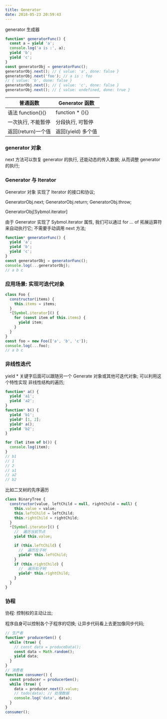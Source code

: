```yaml
---
title: Generator
date: 2018-05-23 20:59:43
---
```


generator 生成器

```js
function* generatorFunc() {
  const a = yield 'a';
  console.log('a is :', a);
  yield 'b';
  yield 'c';
}
const generatorObj = generatorFunc();
generatorObj.next(); // { value: 'a', done: false }
generatorObj.next('foo'); // a is : foo
// { value: 'b', done: false }
generatorObj.next(); // { value: 'c', done: false }
generatorObj.next(); // { value: undefined, done: true }
```

| 普通函数           | Generator 函数     |
| ------------------ | ------------------ |
| 语法 function(){}  | function \* (){}   |
| 一次执行, 不能暂停 | 分段执行, 可暂停   |
| 返回(return)一个值 | 返回(yield) 多个值 |

### generator 对象

next 方法可以恢复 generator 的执行, 还能动态的传入数据;
从而调整 generator 的执行;

### Generator 与 Iterator

Generator 对象 实现了 Iterator 的接口和协议;

GeneratorObj.next;
GeneratorObj.return;
GeneratorObj.throw;

GeneratorObj[Sybmol.iterator]

由于 Generator 实现了 Sybmol.iterator 属性, 我们可以通过 for ... of 拓展运算符来自动执行它;
不需要手动调用 next 方法;

```js
function* generatorFunc() {
  yield 'a';
  yield 'b';
  yield 'c';
}
const generatorObj = generatorFunc();
console.log(...generatorObj);
// a b c
```

### 应用场景: 实现可迭代对象

```js
class Foo {
  constructor(items) {
    this.items = items;
  }
  *[Symbol.iterator]() {
    for (const item of this.items) {
      yield item;
    }
  }
}
const foo = new Foo(['a', 'b', 'c']);
console.log(...foo);
// a b c
```

### 非线性迭代

yield \* 关键字后面可以跟随另一个 Generate 对象或其他可迭代对象;
可以利用这个特性实现 非线性结构的遍历;

```js
function* a() {
  yield 'a1';
  yield 'a2';
}
function* b() {
  yield 'b1';
  yield* [1, 2];
  yield* a();
  yield 'b2';
}

for (let item of b()) {
  console.log(item);
}
// b1
// 1
// 2
// a1
// a2
// b2
```

比如二叉树的先序遍历

```js
class BinaryTree {
  constructor(value, leftChild = null, rightChild = null) {
    this.value = value;
    this.leftChild = leftChild;
    this.rightChild = rightChild;
  }
  *[Symbol.iterator]() {
    //  遍历当前节点
    yield this.value;

    if (this.leftChild) {
      //  遍历左子树
      yield* this.leftChild;
    }
    if (this.rightChild) {
      //  遍历右子树
      yield* this.rightChild;
    }
  }
}
```

### 协程

协程: 控制权的主动让出;

程序自身可以控制各个子程序的切换;
让异步代码看上去更加像同步代码;

```js
// 生产者
function* producerGen() {
  while (true) {
    // const data = produceData();
    const data = Math.random();
    yield data;
  }
}
// 消费者
function consumer() {
  const producer = producerGen();
  while (true) {
    data = producer.next().value;
    // todo(data); // 处理数据
    console.log('data', data);
  }
}
consumer();
```
